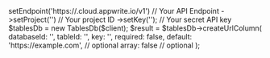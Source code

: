 <?php

use Appwrite\Client;
use Appwrite\Services\TablesDb;

$client = (new Client())
    ->setEndpoint('https://<REGION>.cloud.appwrite.io/v1') // Your API Endpoint
    ->setProject('<YOUR_PROJECT_ID>') // Your project ID
    ->setKey('<YOUR_API_KEY>'); // Your secret API key

$tablesDb = new TablesDb($client);

$result = $tablesDb->createUrlColumn(
    databaseId: '<DATABASE_ID>',
    tableId: '<TABLE_ID>',
    key: '',
    required: false,
    default: 'https://example.com', // optional
    array: false // optional
);